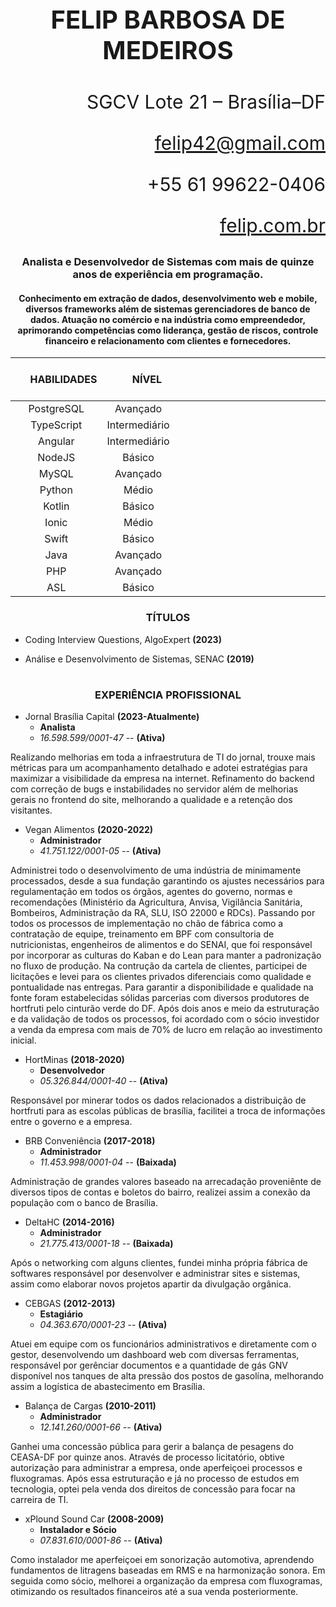 ﻿<h3 style="text-align: center; font-size: 40px;">FELIP BARBOSA DE MEDEIROS</h3>

#

<div style="text-align: right; font-size: 30px;">

SGCV Lote 21 – Brasília–DF

felip42@gmail.com

+55 61 99622-0406

[felip.com.br](https://www.felip.com.br)

</div>

<center><h3>Analista e Desenvolvedor de Sistemas com mais de quinze anos de experiência em programação.</h3></center>
<center><h4>Conhecimento em extração de dados, desenvolvimento web e mobile, diversos frameworks além de sistemas gerenciadores de banco de dados. Atuação no comércio e na indústria como empreendedor, aprimorando competências como liderança, gestão de riscos, controle financeiro e relacionamento com clientes e fornecedores.</h4></center>

<center>

|⠀ ⠀⠀HABILIDADES ⠀⠀⠀|⠀⠀ NÍVEL |⠀⠀⠀⠀⠀⠀⠀⠀⠀⠀⠀⠀⠀⠀⠀⠀⠀⠀⠀⠀⠀⠀⠀⠀⠀⠀⠀⠀⠀⠀⠀ | ⠀⠀⠀COMPETÊNCIAS⠀⠀⠀|
|:---:|:---:| --- |:---------:|
|PostgreSQL|Avançado| |Espanhol Intermediário|
|TypeScript|Intermediário| |Inglês Intermediário|
|Angular|Intermediário| |Pensamento analítico| 
|NodeJS|Básico| |Trabalho em equipe| 
|MySQL|Avançado| |Pensamento crítico| 
|Python|Médio| |Boa comunicação| 
|Kotlin|Básico| |Criatividade| 
|Ionic|Médio| |Curiosidade| 
|Swift|Básico| |Resiliência| 
|Java|Avançado| |Liderança| 
|PHP|Avançado| |Inovação| 
|ASL|Básico| |Empatia| 

</center>

<h3 style="text-align: center;">TÍTULOS</h3>

- Coding Interview Questions, AlgoExpert **(2023)**

- Análise e Desenvolvimento de Sistemas, SENAC **(2019)**

#

<h3 style="text-align: center;">EXPERIÊNCIA PROFISSIONAL</h3>

- Jornal Brasília Capital **(2023-Atualmente)** 
     - **Analista**
    - *16.598.599/0001-47* -- **(Ativa)**

Realizando melhorias em toda a infraestrutura de TI do jornal, trouxe mais métricas para um acompanhamento detalhado e adotei estratégias para maximizar a visibilidade da empresa na internet. Refinamento do backend com correção de bugs e instabilidades no servidor além de melhorias gerais no frontend do site, melhorando a qualidade e a retenção dos visitantes.

- Vegan Alimentos **(2020-2022)**
     - **Administrador**
     - *41.751.122/0001-05* -- **(Ativa)**

Administrei todo o desenvolvimento de uma indústria de minimamente processados, desde a sua fundação garantindo os ajustes necessários para regulamentação em todos os órgãos, agentes do governo, normas e recomendações (Ministério da Agricultura, Anvisa, Vigilância Sanitária, Bombeiros, Administração da RA, SLU, ISO 22000 e RDCs). Passando por todos os processos de implementação no chão de fábrica como a contratação de equipe, treinamento em BPF com consultoria de nutricionistas, engenheiros de alimentos e do SENAI, que foi responsável por incorporar as culturas do Kaban e do Lean para manter a padronização no fluxo de produção. Na contrução da cartela de clientes, participei de licitações e levei para os clientes privados diferenciais como qualidade e pontualidade nas entregas. Para garantir a disponibilidade e qualidade na fonte foram estabelecidas sólidas parcerias com diversos produtores de hortfruti pelo cinturão verde do DF. Após dois anos e meio da estruturação e da validação de todos os processos, foi acordado com o sócio investidor a venda da empresa com mais de 70% de lucro em relação ao investimento inicial.

- HortMinas **(2018-2020)**
     - **Desenvolvedor**
     - *05.326.844/0001-40* -- **(Ativa)**

Responsável por minerar todos os dados relacionados a distribuição de hortfruti para as escolas públicas de brasília, facilitei a troca de informações entre o governo e a empresa.

- BRB Conveniência **(2017-2018)**
     - **Administrador**
     - *11.453.998/0001-04* -- **(Baixada)**

Administração de grandes valores baseado na arrecadação proveniênte de diversos tipos de contas e boletos do bairro, realizei assim a conexão da população com o banco de Brasília.

- DeltaHC **(2014-2016)**
     - **Administrador**
    - *21.775.413/0001-18* -- **(Baixada)**

Após o networking com alguns clientes, fundei minha própria fábrica de softwares responsável por desenvolver e administrar sites e sistemas, assim como elaborar novos projetos apartir da divulgação orgânica.

- CEBGAS **(2012-2013)**
     - **Estagiário**
     - *04.363.670/0001-23* -- **(Ativa)**

Atuei em equipe com os funcionários administrativos e diretamente com o gestor, desenvolvendo um dashboard web com diversas ferramentas, responsável por gerênciar documentos e a quantidade de gás GNV disponível nos tanques de alta pressão dos postos de gasolína, melhorando assim a logística de abastecimento em Brasília.

- Balança de Cargas **(2010-2011)**
     - **Administrador**
     - *12.141.260/0001-66* -- **(Ativa)**

Ganhei uma concessão pública para gerir a balança de pesagens do CEASA-DF por quinze anos. Através de processo licitatório, obtive autorização para administrar a empresa, onde aperfeiçoei processos e fluxogramas. Após essa estruturação e já no processo de estudos em tecnologia, optei pela venda dos direitos de concessão para focar na carreira de TI.

- xPlound Sound Car **(2008-2009)**
     - **Instalador e Sócio**
     - *07.831.610/0001-86* -- **(Ativa)**

Como instalador me aperfeiçoei em sonorização automotiva, aprendendo fundamentos de litragens baseadas em RMS e na harmonização sonora. Em seguida como sócio, melhorei a organização da empresa com fluxogramas, otimizando os resultados financeiros até a sua venda posteriormente.